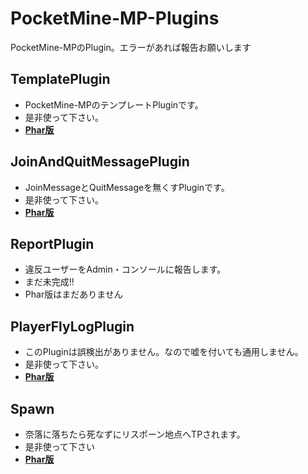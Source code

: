 # PocketMine-MP-Plugins
PocketMine-MPのPlugin。エラーがあれば報告お願いします
## TemplatePlugin
* PocketMine-MPのテンプレートPluginです。
* 是非使って下さい。
* **[Phar版](https://github.com/InkoHX/PocketMine-MP-Plugins/blob/master/Phar/TemplatePlugin_1.0.0dev.phar)**
## JoinAndQuitMessagePlugin
* JoinMessageとQuitMessageを無くすPluginです。
* 是非使って下さい。
* **[Phar版](https://github.com/InkoHX/PocketMine-MP-Plugins/blob/master/Phar/JoinAndQuitMessagePlugin_v1.0.2dev.phar)**
## ReportPlugin
* 違反ユーザーをAdmin・コンソールに報告します。
* まだ未完成!!
* Phar版はまだありません
## PlayerFlyLogPlugin
* このPluginは誤検出がありません。なので嘘を付いても通用しません。
* 是非使って下さい。
* **[Phar版](https://github.com/InkoHX/PocketMine-MP-Plugins/blob/master/Phar/PlayerFlyLogPlugin_v1.0.1dev.phar)**
## Spawn
* 奈落に落ちたら死なずにリスポーン地点へTPされます。
* 是非使って下さい
* **[Phar版](https://github.com/InkoHX/PocketMine-MP-Plugins/blob/master/Phar/Spawn_1.0.2dev.phar)**
